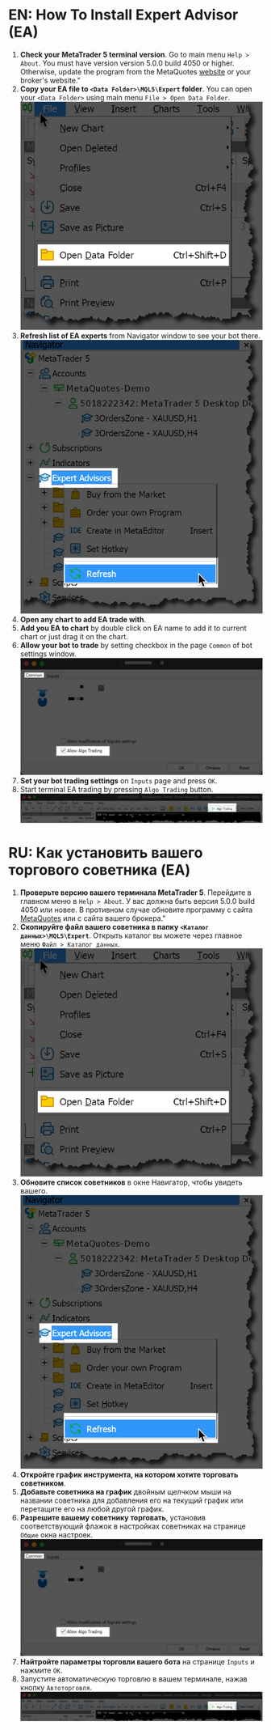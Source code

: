 # EN: How To Install Expert Advisor (EA)

1. **Check your MetaTrader 5 terminal version**. Go to main menu `Help > About`. You must have version version 5.0.0 build 4050 or higher. Otherwise, update the program from the MetaQuotes [website](https://www.metaquotes.net/) or your broker's website."
2. **Copy your EA file to `<Data Folder>\MQL5\Expert` folder**. You can open your `<Data Folder>` using main menu `File > Open Data Folder`.
![Open Data Folder](img/howto/001.%20EA%20Installation.png)
3. **Refresh list of EA experts** from Navigator window to see your bot there.
![Refresh EA list](img/howto/001.%20EA%20Installation.%20Refresh%20EA.png)
4. **Open any chart to add EA trade with**.
5. **Add you EA to chart** by double click on EA name to add it to current chart or just drag it on the chart.
6. **Allow your bot to trade** by setting checkbox in the page `Common` of bot settings window.
![Common bot settings](img/howto/001.%20EA%20Installation.%20Allow%20EA%20to%20trade.png)
6. **Set your bot trading settings** on `Inputs` page and press `OK`.
7. Start terminal EA trading by pressing `Algo Trading` button.
![Start Algo Trading](img/howto/001.%20EA%20Installation.%20Start%20Algo%20Trading.png)

# RU: Как установить вашего торгового советника (EA)

1. **Проверьте версию вашего терминала MetaTrader 5**. Перейдите в главном меню в `Help > About`. У вас должна быть версия 5.0.0 build 4050 или новее. В противном случае обновите программу с сайта [MetaQuotes](https://www.metaquotes.net/) или с сайта вашего брокера."
2. **Скопируйте файл вашего советника в папку `<Каталог данных>\MQL5\Expert`**. Открыть каталог вы можете через главное меню `Файл > Каталог данных`.
![Открыть каталог данных](img/howto/001.%20EA%20Installation.png)
3. **Обновите список советников** в окне Навигатор, чтобы увидеть вашего.
![Обновить список EA](img/howto/001.%20EA%20Installation.%20Refresh%20EA.png)
4. **Откройте график инструмента, на котором хотите торговать советником**.
5. **Добавьте советника на график** двойным щелчком мыши на названии советника для добавления его на текущий график или перетащите его на любой другой график.
6. **Разрешите вашему советнику торговать**, установив соответствующий флажок в настройках советниках на странице `Общие` окна настроек.
![Common bot settings](img/howto/001.%20EA%20Installation.%20Allow%20EA%20to%20trade.png)
6. **Найтройте параметры торговли вашего бота** на странице `Inputs` и нажмите `OK`.
7. Запустите автоматическую торговлю в вашем терминале, нажав кнопку `Автоторговля`.
![Start Algo Trading](img/howto/001.%20EA%20Installation.%20Start%20Algo%20Trading.png)